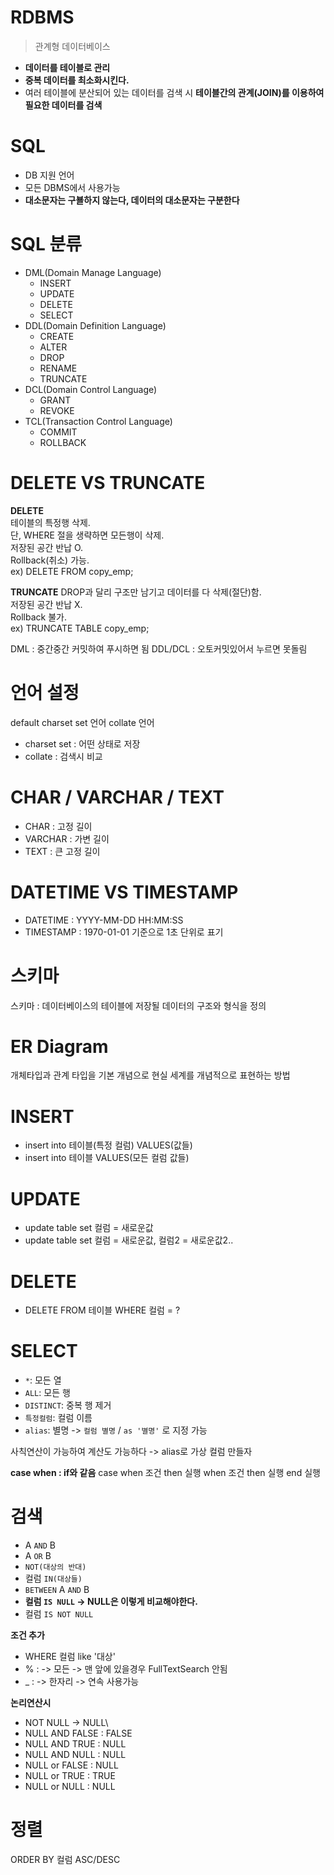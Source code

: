 # RDBMS    
> 관계형 데이터베이스      
     
* **데이터를 테이블로 관리**       
* **중복 데이터를 최소화시킨다.**    
* 여러 테이블에 분산되어 있는 데이터를 검색 시 **테이블간의 관계(JOIN)를 이용하여 필요한 데이터를 검색**     

# SQL 

* DB 지원 언어 
* 모든 DBMS에서 사용가능 
* **대소문자는 구뵬하지 않는다, 데이터의 대소문자는 구분한다**   

# SQL 분류 

* DML(Domain Manage Language)
  * INSERT
  * UPDATE
  * DELETE
  * SELECT  
* DDL(Domain Definition Language)
  * CREATE
  * ALTER
  * DROP
  * RENAME 
  * TRUNCATE   
* DCL(Domain Control Language)  
  * GRANT
  * REVOKE    
* TCL(Transaction Control Language)  
  * COMMIT
  * ROLLBACK 

# DELETE VS TRUNCATE
    
**DELETE**   
테이블의 특정행 삭제.     
단, WHERE 절을 생략하면 모든행이 삭제.   
저장된 공간 반납 O.    
Rollback(취소) 가능.   
ex) DELETE FROM copy_emp;   
   
**TRUNCATE**
DROP과 달리 구조만 남기고 데이터를 다 삭제(절단)함.    
저장된 공간 반납 X.    
Rollback 불가.     
ex) TRUNCATE TABLE copy_emp;    
 
DML : 중간중간 커밋하여 푸시하면 됨
DDL/DCL : 오토커밋있어서 누르면 못돌림  

# 언어 설정
default charset set 언어 collate 언어

* charset set : 어떤 상태로 저장 
* collate : 검색시 비교 

# CHAR / VARCHAR / TEXT  
* CHAR : 고정 길이 
* VARCHAR : 가변 길이 
* TEXT : 큰 고정 길이 

# DATETIME VS TIMESTAMP
* DATETIME : YYYY-MM-DD HH:MM:SS  
* TIMESTAMP : 1970-01-01 기준으로 1초 단위로 표기  

# 스키마  
스키마 : 데이터베이스의 테이블에 저장될 데이터의 구조와 형식을 정의  

# ER Diagram
개체타입과 관계 타입을 기본 개념으로 현실 세계를 개념적으로 표현하는 방법 

# INSERT
* insert into 테이블(특정 컬럼) VALUES(값들) 
* insert into 테이블 VALUES(모든 컬럼 값들) 

# UPDATE
* update table set 컬럼 = 새로운값 
* update table set 컬럼 = 새로운값, 컬럼2 = 새로운값2..   

# DELETE 
* DELETE FROM 테이블 WHERE 컬럼 = ?

# SELECT 
* `*`: 모든 열 
* `ALL`: 모든 행 
* `DISTINCT`: 중복 행 제거
* `특정컬럼`: 컬럼 이름 
* `alias`: 별명 -> `컬럼 별명` / `as '별명'` 로 지정 가능 
  
사칙연산이 가능하여 계산도 가능하다 -> alias로 가상 컬럼 만들자 

**case when : if와 같음**
case when 조건 then 실행
     when 조건 then 실행
     end 실행
    
# 검색 
* A `AND` B
* A `OR` B 
* `NOT(대상의 반대)`    
* 컬럼 `IN(대상들)`  
* `BETWEEN` A `AND` B
* **컬럼 `IS NULL` -> NULL은 이렇게 비교해야한다.**  
* 컬럼 `IS NOT NULL` 
  
**조건 추가**   
* WHERE 컬럼 like '대상'
* % : -> 모든 -> 맨 앞에 있을경우 FullTextSearch 안됨  
* _ : -> 한자리 -> 연속 사용가능 


**논리연산시**
* NOT NULL -> NULL\
* NULL AND FALSE : FALSE
* NULL AND TRUE : NULL
* NULL AND NULL : NULL
* NULL or FALSE : NULL
* NULL or TRUE : TRUE
* NULL or NULL : NULL 


# 정렬 
ORDER BY 컬럼 ASC/DESC

# 



